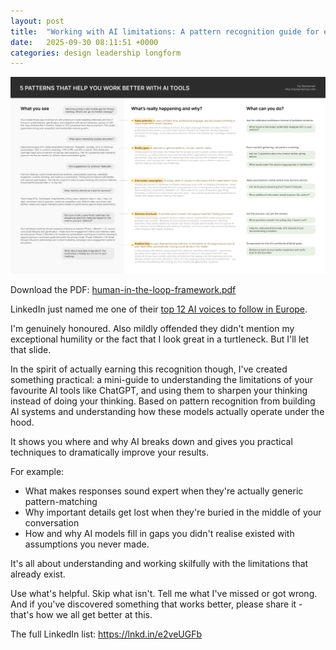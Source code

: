 ```yaml
---
layout: post
title:  "Working with AI limitations: A pattern recognition guide for everyone"
date:   2025-09-30 08:11:51 +0000
categories: design leadership longform
---
```


![Guide to AI tool limitations by Tey Bannerman](/images/guide-to-ai-limitations.png)

Download the PDF: [human-in-the-loop-framework.pdf](/images/guide-to-ai-limitations.pdf)

LinkedIn just named me one of their [top 12 AI voices to follow in Europe](https://lnkd.in/e2veUGFb).

I'm genuinely honoured. Also mildly offended they didn't mention my exceptional humility or the fact that I look great in a turtleneck. But I'll let that slide.

In the spirit of actually earning this recognition though, I've created something practical: a mini-guide to understanding the limitations of your favourite AI tools like ChatGPT, and using them to sharpen your thinking instead of doing your thinking. Based on pattern recognition from building AI systems and understanding how these models actually operate under the hood.

It shows you where and why AI breaks down and gives you practical techniques to dramatically improve your results.

For example:

- What makes responses sound expert when they're actually generic pattern-matching
- Why important details get lost when they're buried in the middle of your conversation
- How and why AI models fill in gaps you didn't realise existed with assumptions you never made.

It's all about understanding and working skilfully with the limitations that already exist.

Use what's helpful. Skip what isn't. Tell me what I've missed or got wrong. And if you've discovered something that works better, please share it - that's how we all get better at this.


The full LinkedIn list: https://lnkd.in/e2veUGFb